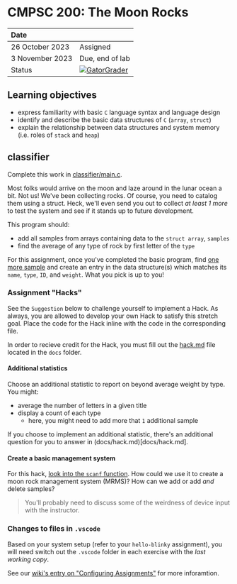 # CMPSC 200: The Moon Rocks

| Date              |          |
|:------------------|:---------|
| 26 October 2023 | Assigned  |
| 3 November 2023| Due, end of lab       |
| Status           | [![GatorGrader](../../actions/workflows/main.yml/badge.svg)](../../actions/workflows/main.yml) |


## Learning objectives

* express familiarity with basic `C` language syntax and language design
* identify and describe the basic data structures of `C` (`array`, `struct`)
* explain the relationship between data structures and system memory (i.e. roles of `stack` and `heap`)

## classifier

Complete this work in [classifier/main.c](classifier/main.c).

Most folks would arrive on the moon and laze around in the lunar ocean a bit. Not us! We've been collecting rocks. Of course, you need to catalog them using a struct. Heck, we'll even send you out to collect _at least 1 more_ to test the system and see if it stands up to future development.

This program should:
- add all samples from arrays containing data to the `struct array`, `samples`
- find the average of any type of rock by first letter of the `type`

For this assignment, once you've completed the basic program, find [one more sample](https://en.wikipedia.org/wiki/Moon_rock) and create an entry in the data structure(s) which matches its `name`, `type`, `ID`, and `weight`. What you pick is up to you!

### Assignment "Hacks"

See the `Suggestion` below to challenge yourself to implement a Hack. As always, you are allowed to develop
your own Hack to satisfy this stretch goal. Place the code for the Hack inline with the code in the corresponding
file.

In order to recieve credit for the Hack, you must fill out the [hack.md](docs/hack.md) file located in the
`docs` folder.

#### Additional statistics

Choose an additional statistic to report on beyond average weight by type. You might:

* average the number of letters in a given title
* display a count of each type
  * here, you might need to add more that `1` additional sample

If you choose to implement an additional statistic, there's an additional question for you to answer in (docs/hack.md)[docs/hack.md].

#### Create a basic management system

For this hack, [look into the `scanf` function](https://diveintosystems.org/book/C2-C_depth/IO.html#_scanf). How could we use it to create a moon rock management system (MRMS)? How can we add or add _and_ delete samples?

> You'll probably need to discuss some of the weirdness of device input with the instructor.
 
### Changes to files in `.vscode`

Based on your system setup (refer to your `hello-blinky` assignment), you will need switch out the `.vscode` folder in each exercise with the _last working copy_.

See our [wiki's entry  on "Configuring Assignments"](https://github.com/allegheny-college-cmpsc-200-fall-2023/course-materials/wiki/03-Configuring-Assignments)
for more inforamtion.
